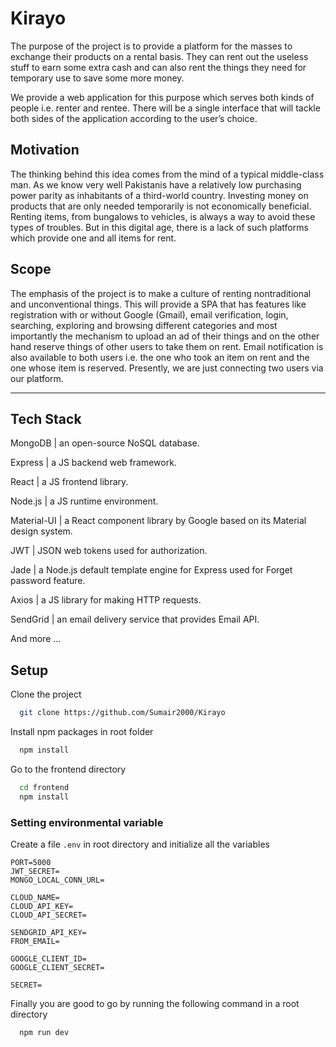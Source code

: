 # Kirayo
The purpose of the project is to provide a platform for the masses to exchange their
products on a rental basis. They can rent out the useless stuff to earn some extra cash
and can also rent the things they need for temporary use to save some more money.

We provide a web application for this purpose which serves both kinds of people i.e.
renter and rentee. There will be a single interface that will tackle both sides of the
application according to the user’s choice.

## Motivation
The thinking behind this idea comes from the mind of a typical middle-class man. As we
know very well Pakistanis have a relatively low purchasing power parity as inhabitants of
a third-world country. Investing money on products that are only needed temporarily is
not economically beneficial. Renting items, from bungalows to vehicles, is always a way
to avoid these types of troubles. But in this digital age, there is a lack of such platforms
which provide one and all items for rent.

## Scope
The emphasis of the project is to make a culture of renting nontraditional and
unconventional things. This will provide a SPA that has features like registration with or
without Google (Gmail), email verification, login, searching, exploring and browsing
different categories and most importantly the mechanism to upload an ad of their things
and on the other hand reserve things of other users to take them on rent. Email
notification is also available to both users i.e. the one who took an item on rent and the
one whose item is reserved. Presently, we are just connecting two users via our
platform.

---
## Tech Stack
MongoDB | an open-source NoSQL database.

Express | a JS backend web framework.

React | a JS frontend library.

Node.js | a JS runtime environment.

Material-UI | a React component library by Google based on its Material design system.

JWT | JSON web tokens used for authorization.

Jade | a Node.js default template engine for Express used for Forget password feature.

Axios | a JS library for making HTTP requests.

SendGrid | an email delivery service that provides Email API.

And more …

## Setup

Clone the project

```bash
  git clone https://github.com/Sumair2000/Kirayo
```

Install npm packages in root folder

```bash
  npm install
```

Go to the frontend directory

```bash
  cd frontend
  npm install
```

### Setting environmental variable

Create a file ```.env``` in root directory and initialize all the variables

```
PORT=5000
JWT_SECRET=
MONGO_LOCAL_CONN_URL=

CLOUD_NAME=
CLOUD_API_KEY=
CLOUD_API_SECRET=

SENDGRID_API_KEY=
FROM_EMAIL=

GOOGLE_CLIENT_ID=
GOOGLE_CLIENT_SECRET=

SECRET=

```

Finally you are good to go by running the following command in a root directory

```bash
  npm run dev
```

